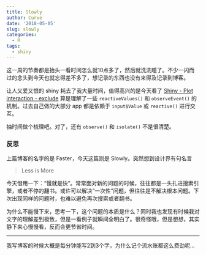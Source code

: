 ```yaml
---
title: Slowly
author: Curve
date: '2018-05-05'
slug: slowly
categories:
  - R
tags:
  - shiny
---
```


这一周的节奏都是抬头一看时间怎么就10点多了，然后就洗洗睡了。不少一闪而过的念头到今天也就忘得差不多了，想记录的东西也没有来得及记录到博客。

让人又爱又恨的 shiny 耗去了我大量时间，值得高兴的是今天看了 [Shiny \- Plot interaction \- exclude](http://shiny.rstudio.com/gallery/plot-interaction-exclude.html) 算是理解了一些 `reactiveValues()` 和 `observeEvent()` 的机制。过去自己做的大部分 app 都是依赖于 `input$Value` 或 `reactive()` 进行交互。  

抽时间做个梳理吧。对了，还有 `observe()` 和 `isolate()` 不是很清楚。  

### 反思

上篇博客的名字的是 Faster，今天这篇则是 Slowly。突然想到设计界有句名言  

> Less is More  

今天借用一下：“慢就是快”。常常面对新的问题的时候，往往都是一头扎进搜索引擎，或者不停的翻书。或许可以解决“一次性”问题，但往往是不解决根本问题。下次出现同样的问题时，也难以避免再次搜索或者翻书。  
 
为什么不能慢下来，思考一下，这个问题的本质是什么？同时我也发现有时候我对文字的理解差到极致，但是一看例子就瞬间全明白了。很奇怪哦，但是想想，其实静下来心慢慢看，反而会更节省时间。  

---

我写博客的时候大概是每分钟能写2到3个字，为什么记个流水账都这么费劲呢...